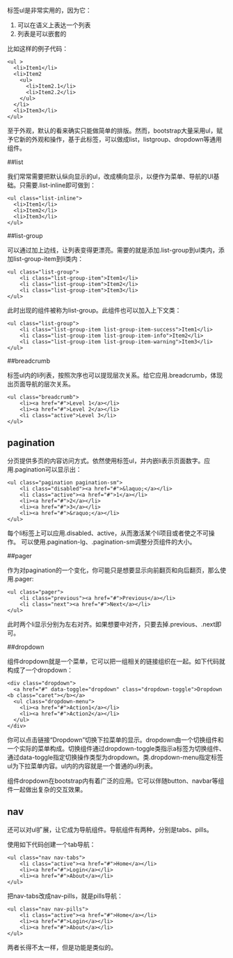 标签ul是非常实用的，因为它：

1. 可以在语义上表达一个列表
2. 列表是可以嵌套的

比如这样的例子代码：

    <ul >
      <li>Item1</li>
      <li>Item2
        <ul>
          <li>Item2.1</li>
          <li>Item2.2</li>
        </ul>
      </li>
      <li>Item3</li>
    </ul>
    
至于外观，默认的看来确实只能做简单的排版。然而，bootstrap大量采用ul，赋予它新的外观和操作，基于此标签，可以做成list，listgroup、dropdown等通用组件。

##list

我们常常需要把默认纵向显示的ul，改成横向显示，以便作为菜单、导航的UI基础。只需要.list-inline即可做到：

    <ul class="list-inline">
      <li>Item1</li>
      <li>Item2</li>
      <li>Item3</li>
    </ul>

##list-group

可以通过加上边线，让列表变得更漂亮。需要的就是添加.list-group到ul类内，添加list-group-item到li类内：

    <ul class="list-group">
        <li class="list-group-item">Item1</li>
        <li class="list-group-item">Item2</li>        
        <li class="list-group-item">Item3</li>
    </ul>
此时出现的组件被称为list-group。此组件也可以加入上下文类：


    <ul class="list-group">
        <li class="list-group-item list-group-item-success">Item1</li>
        <li class="list-group-item list-group-item-info">Item2</li>        
        <li class="list-group-item list-group-item-warning">Item3</li>
    </ul>

##breadcrumb

标签ul内的li列表，按照次序也可以提现层次关系。给它应用.breadcrumb，体现出页面导航的层次关系。

    <ul class="breadcrumb">
        <li><a href="#">Level 1</a></li>
        <li><a href="#">Level 2</a></li>
        <li class="active">Level 3</li>
    </ul>
## pagination

分页提供多页的内容访问方式。依然使用标签ul，并内嵌li表示页面数字。应用.pagination可以显示出：

    <ul class="pagination pagination-sm">
        <li class="disabled"><a href="#">&laquo;</a></li>
        <li class="active"><a href="#">1</a></li>
        <li><a href="#">2</a></li>
        <li><a href="#">3</a></li>
        <li><a href="#">&raquo;</a></li>
    </ul>

每个li标签上可以应用.disabled、active，从而激活某个li项目或者使之不可操作。
可以使用.pagination-lg、.pagination-sm调整分页组件的大小。

##pager

作为对pagination的一个变化，你可能只是想要显示向前翻页和向后翻页，那么使用.pager:

    <ul class="pager">
        <li class="previous"><a href="#">Previous</a></li>
        <li class="next"><a href="#">Next</a></li>
    </ul>
此时两个li显示分别为左右对齐。如果想要中对齐，只要去掉.previous、.next即可。

##dropdown

组件dropdown就是一个菜单，它可以把一组相关的链接组织在一起。如下代码就构成了一个dropdown：
    
    <div class="dropdown">
      <a href="#" data-toggle="dropdown" class="dropdown-toggle">Dropdown <b class="caret"></b></a>
      <ul class="dropdown-menu">
        <li><a href="#">Action1</a></li>
        <li><a href="#">Action2</a></li>
      </ul>
    </div>
    
你可以点击链接“Dropdown”切换下拉菜单的显示。dropdown由一个切换组件和一个实际的菜单构成。切换组件通过dropdown-toggle类指示a标签为切换组件、通过data-toggle指定切换操作类型为dropdown。类.dropdown-menu指定标签ul为下拉菜单内容。ul内的内容就是一个普通的ul列表。

组件dropdown在bootstrap内有着广泛的应用。它可以伴随button、navbar等组件一起做出复杂的交互效果。

## nav

还可以对ul扩展，让它成为导航组件。导航组件有两种，分别是tabs、pills。

使用如下代码创建一个tab导航：

    <ul class="nav nav-tabs">
        <li class="active"><a href="#">Home</a></li>
        <li><a href="#">Login</a></li>
        <li><a href="#">About</a></li>
    </ul>
把nav-tabs改成nav-pills，就是pills导航：

    <ul class="nav nav-pills">
        <li class="active"><a href="#">Home</a></li>
        <li><a href="#">Login</a></li>
        <li><a href="#">About</a></li>
    </ul>

两者长得不太一样，但是功能是类似的。


